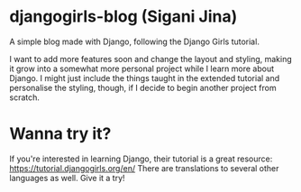 # djangogirls-blog (Sigani Jina)
A simple blog made with Django, following the Django Girls tutorial.

I want to add more features soon and change the layout and styling, making it grow into a somewhat more personal project while I learn more about Django.
I might just include the things taught in the extended tutorial and personalise the styling, though, if I decide to begin another project from scratch.


# Wanna try it?
If you're interested in learning Django, their tutorial is a great resource: https://tutorial.djangogirls.org/en/
There are translations to several other languages as well. Give it a try!
